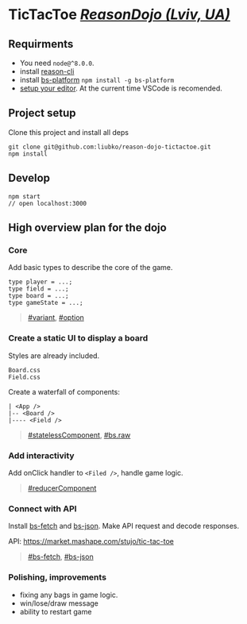 # TicTacToe _[ReasonDojo (Lviv, UA)](https://t.me/joinchat/GrDgEwvl4sI0adTX_yaD-A)_

## Requirments

* You need `node@^8.0.0`.
* install [reason-cli](https://reasonml.github.io/docs/en/global-installation.html#recommended-through-npm-yarn)
* install [bs-platform](https://reasonml.github.io/docs/en/extra-goodies.html#bucklescript) `npm install -g bs-platform`
* [setup your editor](https://reasonml.github.io/docs/en/editor-plugins.html#officially-supported-editors). At the current time VSCode is recomended.

## Project setup

Clone this project and install all deps

```
git clone git@github.com:liubko/reason-dojo-tictactoe.git
npm install
```

## Develop

```
npm start
// open localhost:3000
```

## High overview plan for the dojo

### Core

Add basic types to describe the core of the game.

```
type player = ...;
type field = ...;
type board = ...;
type gameState = ...;
```

> [#variant](https://reasonml.github.io/docs/en/variant.html#docsNav), [#option](https://reasonml.github.io/docs/en/variant.html#option)

### Create a static UI to display a board

Styles are already included.

```
Board.css
Field.css
```

Create a waterfall of components:

```
| <App />
|-- <Board />
|---- <Field />
```

> [#statelessComponent](https://reasonml.github.io/reason-react/docs/en/creation-props-self.html), [#bs.raw](https://bucklescript.github.io/docs/en/embed-raw-javascript.html)

### Add interactivity

Add onClick handler to `<Filed />`, handle game logic.

> [#reducerComponent](https://reasonml.github.io/reason-react/docs/en/state-actions-reducer.html)

### Connect with API

Install [bs-fetch](https://github.com/reasonml-community/bs-fetch) and [bs-json](https://github.com/glennsl/bs-json). Make API request and decode responses.

API: https://market.mashape.com/stujo/tic-tac-toe

> [#bs-fetch](https://github.com/reasonml-community/bs-fetch), [#bs-json](https://github.com/glennsl/bs-json)

### Polishing, improvements

* fixing any bags in game logic.
* win/lose/draw message
* ability to restart game
